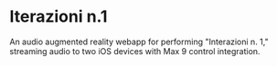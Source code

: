 # Iterazioni n.1
An audio augmented reality webapp for performing "Interazioni n. 1," streaming audio to two iOS devices with Max 9 control integration.
